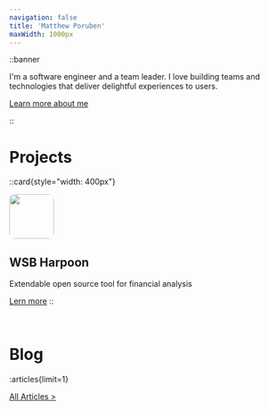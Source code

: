 ```yaml
---
navigation: false
title: 'Matthew Poruben'
maxWidth: 1000px
---
```


::banner

I'm a software engineer and a team leader. I love building teams and
technologies that deliver delightful experiences to users.

[Learn more about me](/about)

<ContactButtons/>
::


# Projects

::card{style="width: 400px"}

<img src="/images/projects/wsb-harpoon.jpg" style="width: 80px; border-radius: 10px"/>

## WSB Harpoon
Extendable open source tool for financial analysis

[Lern more](https://github.com/Mporuben/wsb-harpoon)
::


<br/>

# Blog
:articles{limit=1}

[All Articles >](/blog)
